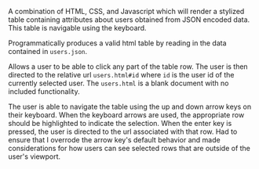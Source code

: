 A combination of HTML, CSS, and Javascript which will render a stylized table containing attributes
about users obtained from JSON encoded data. This table is navigable using the keyboard.

Programmatically produces a valid html table by reading in the data contained in `users.json`.

Allows a user to be able to click any part of the table row. The user is then directed to the relative url `users.html#id`
where `id` is the user id of the currently selected user. The `users.html` is a blank document with no included functionality.

The user is able to navigate the table using the up and down arrow keys
on their keyboard. When the keyboard arrows are used, the appropriate row
should be highlighted to indicate the selection. When the enter key is pressed,
the user is directed to the url associated with that row. 
Had to ensure that I overrode the arrow key's default behavior and made
considerations for how users can see selected rows that are
outside of the user's viewport.

